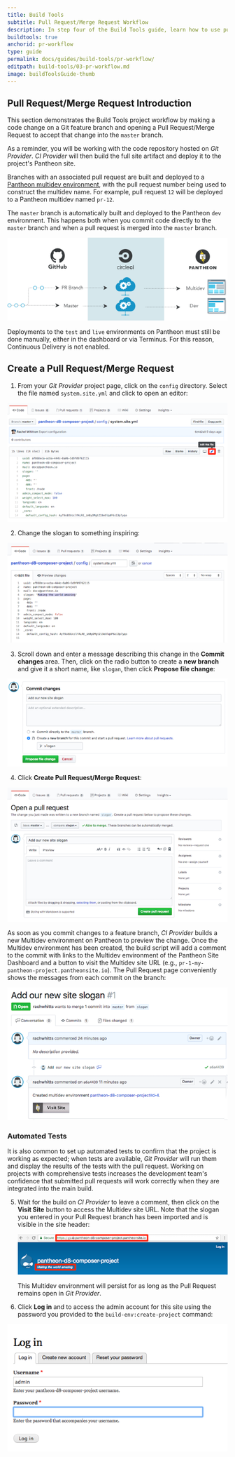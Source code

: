 ```yaml
---
title: Build Tools
subtitle: Pull Request/Merge Request Workflow
description: In step four of the Build Tools guide, learn how to use pull requests as part of your workflow.
buildtools: true
anchorid: pr-workflow
type: guide
permalink: docs/guides/build-tools/pr-workflow/
editpath: build-tools/03-pr-workflow.md
image: buildToolsGuide-thumb
---
```


## Pull Request/Merge Request Introduction
This section demonstrates the Build Tools project workflow by making a code change on a Git feature branch and opening a Pull Request/Merge Request to accept that change into the `master` branch.

As a reminder, you will be working with the code repository hosted on *Git Provider*. *CI Provider* will then build the full site artifact and deploy it to the project's Pantheon site.

Branches with an associated pull request are built and deployed to a [Pantheon multidev environment](https://pantheon.io/docs/multidev), with the pull request number being used to construct the multidev name. For example, pull request `12` will be deployed to a Pantheon multidev named `pr-12`.

The `master` branch is automatically built and deployed to the Pantheon `dev` environment. This happens both when you commit code directly to the `master` branch and when a pull request is merged into the `master` branch.

![Continuous delivery diagram](../../../images/pr-workflow/github-circle-pantheon.png)

Deployments to the `test` and `live` environments on Pantheon must still be done manually, either in the dashboard or via Terminus. For this reason, Continuous Delivery <Popover title="Continuous Delivery" content="Continuous Delivery (CD) is the practice of automatically deploying code all the way to production, without human intervention. This requires a consistently clear deployment pipeline from development to production. That is to say, an application must be able to deploy code to production at any given time regardless of current work in progress." /> is not enabled.

## Create a Pull Request/Merge Request

1. From your *Git Provider* project page, click on the `config` directory. Select the file named `system.site.yml` and click <span class="glyphicon glyphicon-pencil"></span> to open an editor:

  ![system.site.yml Configuration](../../../images/pr-workflow/system-site-config.png)

2. Change the slogan to something inspiring:

  ![Edit slogan](../../../images/pr-workflow/edit-slogan.png)

3. Scroll down and enter a message describing this change in the **Commit changes** area. Then, click on the radio button to create a **new branch** and give it a short name, like `slogan`, then click **Propose file change**:

  ![Create slogan branch](../../../images/pr-workflow/create-slogan-branch.png)


4. Click **Create Pull Request/Merge Request**:

  ![Slogan Pull Request](../../../images/pr-workflow/slogan-pull-request.png)

  <Accordion title="Builds" id="understand-builds" icon="watch">

  As soon as you commit changes to a feature branch, *CI Provider* builds a new Multidev environment on Pantheon to preview the change. Once the Multidev environment has been created, the build script will add a comment to the commit with links to the Multidev environment of the Pantheon Site Dashboard and a button to visit the Multidev site URL (e.g., `pr-1-my-pantheon-project.pantheonsite.io`). The Pull Request page conveniently shows the messages from each commit on the branch:

  ![Passed Pull Request](../../../images/pr-workflow/slogan-pr-starting.png)

  ### Automated Tests
  It is also common to set up automated tests to confirm that the project is working as expected; when tests are available, *Git Provider* will run them and display the results of the tests with the pull request. Working on projects with comprehensive tests increases the development team's confidence that submitted pull requests will work correctly when they are integrated into the main build.

  </Accordion>

5. Wait for the build on *CI Provider* to leave a comment, then click on the **Visit Site** button to access the Multidev site URL. Note that the slogan you entered in your Pull Request branch has been imported and is visible in the site header:

    ![Site initial login](../../../images/pr-workflow/pr-slogan-site.png)

    This Multidev environment will persist for as long as the Pull Request remains open in *Git Provider*.

6. Click **Log in** and to access the admin account for this site using the password you provided to the `build-env:create-project` command:

  ![Site admin log in](../../../images/pr-workflow/admin-log-in.png)
